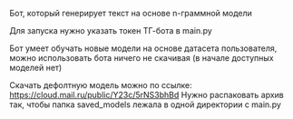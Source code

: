 Бот, который генерирует текст на основе n-граммной модели

Для запуска нужно указать токен ТГ-бота в main.py

Бот умеет обучать новые модели на основе датасета пользователя, можно использовать бота ничего не скачивая (в начале доступных моделей нет)

Скачать дефолтную модель можно по ссылке: https://cloud.mail.ru/public/Y23c/5rNS3bhBd
Нужно распаковать архив так, чтобы папка saved_models лежала в одной директории с main.py
